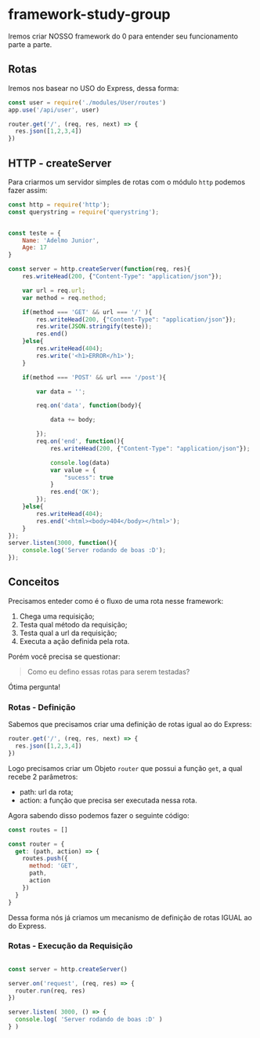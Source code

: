 # framework-study-group

Iremos criar NOSSO framework do 0 para entender seu funcionamento parte a parte.


## Rotas

Iremos nos basear no USO do Express, dessa forma:

```js
const user = require('./modules/User/routes')
app.use('/api/user', user)
```


```js
router.get('/', (req, res, next) => {
  res.json([1,2,3,4])
})
```


## HTTP - createServer

Para criarmos um servidor simples de rotas com o módulo `http` podemos fazer assim:

```js
const http = require('http');
const querystring = require('querystring');


const teste = {
    Name: 'Adelmo Junior',
    Age: 17
}

const server = http.createServer(function(req, res){
    res.writeHead(200, {"Content-Type": "application/json"});

    var url = req.url;
    var method = req.method;

    if(method === 'GET' && url === '/' ){
        res.writeHead(200, {"Content-Type": "application/json"});
        res.write(JSON.stringify(teste));
        res.end()
    }else{
        res.writeHead(404);
        res.write('<h1>ERROR</h1>');
    }

    if(method === 'POST' && url === '/post'){

        var data = '';

        req.on('data', function(body){

            data += body;

        });
        req.on('end', function(){
            res.writeHead(200, {"Content-Type": "application/json"});

            console.log(data)
            var value = {
                "sucess": true
            }
            res.end('OK');
        });
    }else{
        res.writeHead(404);
        res.end('<html><body>404</body></html>');
    }
});
server.listen(3000, function(){
    console.log('Server rodando de boas :D');
});
```

## Conceitos

Precisamos enteder como é o fluxo de uma rota nesse framework:

1) Chega uma requisição;
2) Testa qual método da requisição;
3) Testa qual a url da requisição;
4) Executa a ação definida pela rota.

Porém você precisa se questionar:

> Como eu defino essas rotas para serem testadas?

Ótima pergunta!


### Rotas - Definição

Sabemos que precisamos criar uma definição de rotas igual ao do Express:

```js
router.get('/', (req, res, next) => {
  res.json([1,2,3,4])
})
```

Logo precisamos criar um Objeto `router` que possui a função `get`, a qual recebe 2 parâmetros:

- path: url da rota;
- action: a função que precisa ser executada nessa rota.

Agora sabendo disso podemos fazer o seguinte código:

```js
const routes = []

const router = {
  get: (path, action) => {
    routes.push({
      method: 'GET',
      path,
      action
    })
  }
}
```

Dessa forma nós já criamos um mecanismo de definição de rotas IGUAL ao do Express.



### Rotas - Execução da Requisição


```js

const server = http.createServer()

server.on('request', (req, res) => {
  router.run(req, res)
})

server.listen( 3000, () => {
  console.log( 'Server rodando de boas :D' )
} )

```
